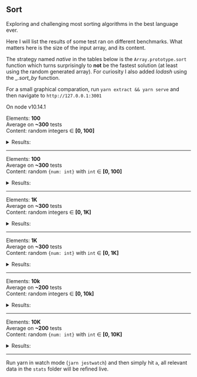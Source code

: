 ## Sort
Exploring and challenging most sorting algorithms in the best language ever.

Here I will list the results of some test ran on different benchmarks. What matters here is the size of the input array, and its content.

The strategy named _native_ in the tables below is the `Array.prototype.sort` function which turns surprisingly to **not** be the fastest solution (at least using the random generated array).
For curiosity I also added _lodash_ using the _\_.sort\_by_ function.  

For a small graphical comparation, run `yarn extract && yarn serve` and then navigate to `http://127.0.0.1:3001` 

On node v10.14.1

Elements: **100**  
Average on **~300** tests  
Content: random integers ∈ **[0, 100]**  
<details>
    <summary>Results:</summary>  

counting: 0.06  
_native_: 0.10  
shell: 0.13     
radix: 0.14  
quick: 0.15  
merge: 0.18  
bucket: 0.21  
insertion: 0.23  
heap: 0.26  
selection: 0.33  
shaker: 0.42  
gnome: 0.58  
_lodash_: 0.67  
bubble: 1.11  

</details>

---
Elements: **100**  
Average on **~300** tests  
Content: random `{num: int}` with `int` ∈ **[0, 100]**  
<details>
    <summary>Results:</summary>  

counting: 0.08  
quick: 0.13  
_native_: 0.18  
bucket: 0.18  
merge: 0.19  
insertion: 0.24  
selection: 0.41  
shaker: 0.51  
_lodash_: 0.51  
gnome: 0.75  
bubble: 2.12  
</details>

---

Elements: **1K**  
Average on **~300** tests  
Content: random integers ∈ **[0, 1K]**  
<details>
    <summary>Results:</summary>  

counting: 0.24  
quick: 1.17  
radix: 1.21  
_native_: 1.48  
shell: 1.94  
insertion: 2.48  
selection: 2.83  
heap: 2.87  
merge: 3.46  
gnome: 3.48  
bucket: 3.76  
shaker: 4.35  
bubble: 5.87  
_lodash_: 6.45  

</details>

---
Elements: **1K**  
Average on **~300** tests  
Content: random `{num: int}` with `int` ∈ **[0, 1K]**  
<details>
    <summary>Results:</summary>  

counting: 0.33  
_native_: 1.64  
quick: 2.10  
merge: 3.11  
_lodash_: 4.67  
bucket: 6.32  
insertion: 6.47  
selection: 8.10  
shaker: 9.46  
gnome: 10.51  
bubble: 15.56  
</details>

---

Elements: **10k**  
Average on **~200** tests  
Content: random integers ∈ **[0, 10k]**  
<details>
    <summary>Results:</summary>  

counting: 2.52  
shell: 3.71  
quick: 4.92  
bucket: 7.57  
merge: 9.96  
_native_: 11.79  
heap: 14.56  
radix: 20.33  
_lodash_: 24.48  
insertion: 36.31  
selection: 84.29  
shaker: 105.61  
gnome: 153.79  
bubble: 318.72  
</details>

---
Elements: **10K**  
Average on **~200** tests  
Content: random `{num: int}` with `int` ∈ **[0, 10K]**  
<details>
    <summary>Results:</summary>  
    
counting: 5.75  
quick: 6.29  
bucket: 9.85  
_native_: 9.89  
merge: 12.46  
_lodash_: 16.69  
insertion: 273.49  
selection: 437.46  
shaker: 440.12  
gnome: 576.55  
bubble: 1157.71  
</details>

--- 
Run yarn in watch mode (`jarn jestwatch`) and then simply hit `a`, all relevant data in the `stats` folder will be refined live.